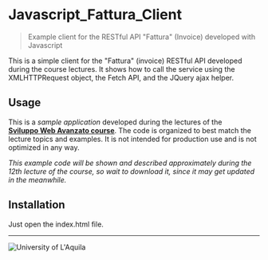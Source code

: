 # Javascript_Fattura_Client
> Example client for the RESTful API "Fattura" (Invoice) developed with Javascript

 This is a simple client for the "Fattura" (invoice) RESTful API developed during the course lectures. 
It shows how to call the service using the XMLHTTPRequest object, the Fetch API,
and the JQuery ajax helper.
 
## Usage

This is a *sample application* developed during the lectures of the  
[**Sviluppo Web Avanzato course**](https://sviluppowebavanzato-univaq.github.io). 
The code is organized to best match the lecture topics and examples. 
It is not intended for production use and is not optimized in any way. 

*This example code will be shown and described approximately during the 12th lecture of the course, 
so wait to download it, since it may get updated in the meanwhile.*

## Installation

Just open the index.html file.

---

![University of L'Aquila](https://www.disim.univaq.it/skins/aqua/img/logo2021-2.png) 
